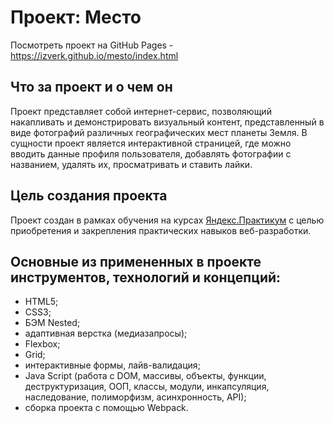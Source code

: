 # Проект: Место

Посмотреть проект на GitHub Pages - https://izverk.github.io/mesto/index.html

## Что за проект и о чем он

Проект представляет собой интернет-сервис, позволяющий накапливать и демонстрировать визуальный контент, представленный в виде фотографий различных географических мест планеты Земля.
В сущности проект является интерактивной страницей, где можно вводить данные профиля пользователя, добавлять фотографии с названием, удалять их, просматривать и ставить лайки.

## Цель создания проекта

Проект создан в рамках обучения на курсах [Яндекс.Практикум](https://practicum.yandex.ru/) с целью приобретения и закрепления практических навыков веб-разработки.

## Основные из примененных в проекте инструментов, технологий и концепций:

- HTML5;
- CSS3;
- БЭМ Nested;
- адаптивная верстка (медиазапросы);
- Flexbox;
- Grid;
- интерактивные формы, лайв-валидация;
- Java Script (работа с DOM, массивы, объекты, функции, деструктуризация, ООП, классы, модули, инкапсуляция, наследование, полиморфизм, асинхронность, API);
- сборка проекта с помощью Webpack.
